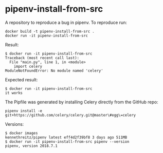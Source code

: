 # pipenv-install-from-src

A repository to reproduce a bug in pipenv. To reproduce run:

```shell
docker build -t pipenv-install-from-src .
docker run -it pipenv-install-from-src
```

Result:

```shell
$ docker run -it pipenv-install-from-src
Traceback (most recent call last):
  File "main.py", line 1, in <module>
    import celery
ModuleNotFoundError: No module named 'celery'
```

Expected result:

```shell
$ docker run -it pipenv-install-from-src
it works
```

The Pipfile was generated by installing Celery directly from the GitHub repo:

```shell
pipenv install -e git+https://github.com/celery/celery.git@master\#egg\=celery
```

Versions:


```shell
$ docker images
kennethreitz/pipenv latest eff4d2f39bf8 3 days ago 511MB
$ docker run -it pipenv-install-from-src pipenv --version
pipenv, version 2018.7.1
```
